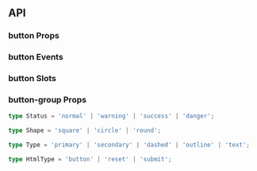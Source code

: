 ## API

### button Props

<field-table :data="buttonProps"/>

### button Events

<field-table :data="buttonEvents" type="emits" />

### button Slots

<field-table :data="buttonSlots"  type="slots"/>

### button-group Props

<field-table :data="buttonGroupProps" />

```typescript
type Status = 'normal' | 'warning' | 'success' | 'danger';

type Shape = 'square' | 'circle' | 'round';

type Type = 'primary' | 'secondary' | 'dashed' | 'outline' | 'text';

type HtmlType = 'button' | 'reset' | 'submit';
```

<script setup>
import { ref } from 'vue';

const buttonProps = ref([
  {
    name: 'type',
    desc: '按钮的类型，分为五种：次要按钮、主要按钮、虚框按钮、线性按钮、文字按钮。',
    type: 'Type',
    value: "'secondary'",
  },
  {
    name: 'shape',
    desc: '按钮的形状',
    type: 'Shape',
    value: "'square'",
  },
  {
    name: 'status',
    desc: '按钮的状态',
    type: 'Status',
    value: "'normal'",
  },
  {
    name: 'size',
    desc: '按钮的尺寸',
    type: 'Size',
    value: "'medium'",
    href:'/guide/types'
  },
  {
    name: 'long',
    desc: '按钮的宽度是否随容器自适应。',
    type: 'boolean',
    value: 'false',
  },
  {
    name: 'loading',
    desc: '按钮是否为加载中状态',
    type: 'boolean',
    value: 'false',
  },
  {
    name: 'disabled',
    desc: '按钮是否禁用',
    type: 'boolean',
    value: 'false',
  },
  {
    name: 'html-type',
    desc: '设置 button 的原生 type 属性，可选值参考 HTML标准',
    type: 'string',
    value: "'button'",
  },
  {
    name: 'autofocus',
    desc: '设置 button 的原生 autofocus 属性，可选值参考 HTML标准',
    type: 'boolean',
    value: 'false',
  },
  {
    name: 'href',
    desc: '设置跳转链接。设置此属性时，按钮渲染为a标签。',
    type: 'string',
    value: '-',
  },
]);

const buttonEvents = ref([
  {
    name: 'click',
    desc: '点击按钮时触发',
    type: {
      ev: 'MouseEvent'
    },
    value: '-',
  },
]);

const buttonSlots = ref([
  {
    name: 'icon',
    desc: '图标',
    type: '-',
    value: '-',
  },
]);

const buttonGroupProps = ref([
  {
    name: 'type',
    desc: '按钮的类型，分为五种：次要按钮、主要按钮、虚框按钮、线性按钮、文字按钮。',
    type: 'Type',
    value: '-',
  },
  {
    name: 'status',
    desc: '按钮的状态',
    type: 'Status',
    value: '-',
  },
  {
    name: 'shape',
    desc: '按钮的形状',
    type: 'Shape',
    value: '-',
    href:"/guide/types"
  },
  {
    name: 'size',
    desc: '按钮的尺寸',
    type: 'Size',
    value: '-',
     href:'/guide/types'
  },
  {
    name: 'disabled',
    desc: '全部子按钮是否禁用',
    type: 'boolean',
    value: 'false',
  },
]);


</script>
